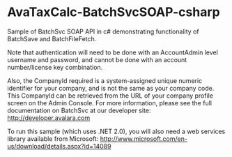 AvaTaxCalc-BatchSvcSOAP-csharp
==============================

Sample of BatchSvc SOAP API in c# demonstrating functionality of BatchSave and BatchFileFetch.

Note that authentication will need to be done with an AccountAdmin level username and password, and cannot be done with
an account number/license key combination.

Also, the CompanyId required is a system-assigned unique numeric identifier for your company, and is not the same as your company code. This CompanyId can be retrieved from the URL of your company profile screen on the Admin Console. For more information, please see the full documentation on BatchSvc at our developer site: http://developer.avalara.com

To run this sample (which uses .NET 2.0), you will also need a web services library available from Microsoft:
http://www.microsoft.com/en-us/download/details.aspx?id=14089

